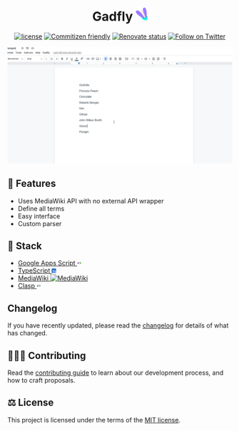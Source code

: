<h1 align="center">Gadfly <img src=".github/images/logo/gadfly.png" alt="gadfly logo" height="30"/></h1>

<div align="center">

[![license](https://img.shields.io/badge/license-MIT-blue.svg)](https://github.com/blackboardd/gadfly/blob/main/LICENSE) [![Commitizen friendly](https://img.shields.io/badge/commitizen-friendly-brightgreen.svg)](http://commitizen.github.io/cz-cli/) [![Renovate status](https://img.shields.io/badge/renovate-enabled-brightgreen.svg)](https://github.com/blackboardd/gadfly/issues/2) [![Follow on Twitter](https://img.shields.io/twitter/follow/blkboardd.svg?label=follow+blkboardd)](https://twitter.com/blkboardd)

</div>

![demonstration](.github/images/gifs/demonstration.gif)

## 👠 Features

- Uses MediaWiki API with no external API wrapper
- Define all terms
- Easy interface
- Custom parser

## 🧱 Stack

- [Google Apps Script <img src=".github/images/icons/google-apps-script/favicon.png" alt="Google Apps Script" height="10"/>](https://developers.google.com/apps-script)
- [TypeScript <img src=".github/images/icons/typescript/favicon.ico" alt="TypeScript" height="10"/>](https://github.com/microsoft/TypeScript)
- [MediaWiki <img src=".github/images/icons/mediawiki/mediawiki.ico" alt="MediaWiki" height="10"/>](https://www.mediawiki.org/static/favicon/mediawiki.ico)
- [Clasp <img src=".github/images/icons/google-apps-script/favicon.png" alt="Clasp" height="10"/>](https://github.com/google/clasp)

## Changelog

If you have recently updated, please read the [changelog](/docs/CHANGELOG.md) for details of what has changed.

## 🧑‍🤝‍🧑 Contributing

Read the [contributing guide](/docs/CONTRIBUTING.md) to learn about our development process, and how to craft proposals.

## ⚖️ License

This project is licensed under the terms of the [MIT license](/docs/LICENSE).

